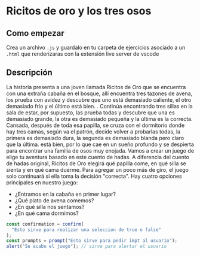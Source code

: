 # Ricitos de oro y los tres osos

## Como empezar

Crea un archivo `.js` y guardalo en tu carpeta de ejercicios asociado a un `.html` que renderizaras con la extensión live server de vscode

## Descripción

La historia presenta a una joven llamada Ricitos de Oro que se encuentra con una extraña cabaña en el bosque, allí encuentra tres tazones de avena, los prueba con avidez y descubre que uno está demasiado caliente, el otro demasiado frío y el último está bien. . Continúa encontrando tres sillas en la sala de estar, por supuesto, las prueba todas y descubre que una es demasiado grande, la otra es demasiado pequeña y la última es la correcta. Cansada, después de toda esa papilla, se cruza con el dormitorio donde hay tres camas, según va el patrón, decide volver a probarlas todas, la primera es demasiado dura, la segunda es demasiado blanda pero claro que la última. está bien, por lo que cae en un sueño profundo y se despierta para encontrar una familia de osos muy enojada.
Vamos a crear un juego de elige tu aventura basado en este cuento de hadas.
A diferencia del cuento de hadas original, Ricitos de Oro elegirá qué papilla come, en qué silla se sienta y en qué cama duerme. Para agregar un poco más de giro, el juego solo continuará si ella toma la decisión "correcta".
Hay cuatro opciones principales en nuestro juego:

- ¿Entramos en la cabaña en primer lugar?
- ¿Qué plato de avena comemos?
- ¿En qué silla nos sentamos?
- ¿En qué cama dormimos?

```js
const confirmation = confirm(
  "Esto sirve para realizar una seleccion de true o false"
);
const prompts = prompt("Esto sirve para pedir impt al usuario");
alert("Se acabo el juego"); // sirve para alertar el usuario
```
